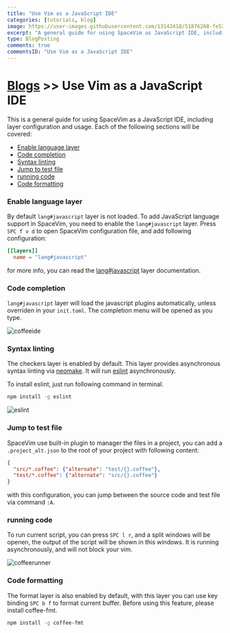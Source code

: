 ```yaml
---
title: "Use Vim as a JavaScript IDE"
categories: [tutorials, blog]
image: https://user-images.githubusercontent.com/13142418/51876268-fe526e80-23a2-11e9-8964-01fd62392a1f.png
excerpt: "A general guide for using SpaceVim as JavaScript IDE, including layer configuration, requiems installation and usage."
type: BlogPosting
comments: true
commentsID: "Use Vim as a JavaScript IDE"
---
```


# [Blogs](../blog/) >> Use Vim as a JavaScript IDE

This is a general guide for using SpaceVim as a JavaScript IDE, including layer configuration and usage. 
Each of the following sections will be covered:

<!-- vim-markdown-toc GFM -->

- [Enable language layer](#enable-language-layer)
- [Code completion](#code-completion)
- [Syntax linting](#syntax-linting)
- [Jump to test file](#jump-to-test-file)
- [running code](#running-code)
- [Code formatting](#code-formatting)

<!-- vim-markdown-toc -->

### Enable language layer

By default `lang#javascript` layer is not loaded. To add JavaScript language support in SpaceVim,
you need to enable the `lang#javascript` layer. Press `SPC f v d` to open
SpaceVim configuration file, and add following configuration:

```toml
[[layers]]
  name = "lang#javascript"
```

for more info, you can read the [lang#javascript](../layers/lang/javascript/) layer documentation.

### Code completion

`lang#javascript` layer will load the javascript plugins automatically, unless overriden in your `init.toml`.
The completion menu will be opened as you type.

![coffeeide](https://user-images.githubusercontent.com/13142418/51876268-fe526e80-23a2-11e9-8964-01fd62392a1f.png)

### Syntax linting

The checkers layer is enabled by default. This layer provides asynchronous syntax linting via [neomake](https://github.com/neomake/neomake).
It will run [eslint](https://eslint.org/) asynchronously.

To install eslint, just run following command in terminal.

```sh
npm install -g eslint
```

![eslint](https://user-images.githubusercontent.com/13142418/51972203-dbfd4580-24b5-11e9-9bbd-2a88e6f656f6.png)

### Jump to test file

SpaceVim use built-in plugin to manager the files in a project,
you can add a `.project_alt.json` to the root of your project with following content:

```json
{
  "src/*.coffee": {"alternate": "test/{}.coffee"},
  "test/*.coffee": {"alternate": "src/{}.coffee"}
}
```

with this configuration, you can jump between the source code and test file via command `:A`.

### running code

To run current script, you can press `SPC l r`, and a split windows
will be openen, the output of the script will be shown in this windows.
It is running asynchronously, and will not block your vim.

![coffeerunner](https://user-images.githubusercontent.com/13142418/51877740-3f00b680-23a8-11e9-91ce-18cf147dbb95.png)

### Code formatting

The format layer is also enabled by default, with this layer you can use key binding `SPC b f` to format current buffer.
Before using this feature, please install coffee-fmt.

```sh
npm install -g coffee-fmt
```

